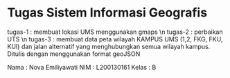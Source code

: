# Tugas Sistem Informasi Geografis
tugas-1 : membuat lokasi UMS menggunakan gmaps \n
tugas-2 : perbaikan UTS \n
tugas-3 : membuat data peta wilayah KAMPUS UMS (1,2, FKG, FKU, KUI) dan jalan alternatif yang menghubungkan semua wilayah kampus. Ditulis dengan menggunakan format geoJSON


Nama : Nova Emiliyawati
NIM : L200130161
Kelas : B
